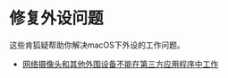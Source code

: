 # 修复外设问题

这些肯狐疑帮助你解决macOS下外设的工作问题。

- [网络摄像头和其他外围设备不能在第三方应用程序中工作](/13_Peripherals/Fixing_Peripherals.md)
